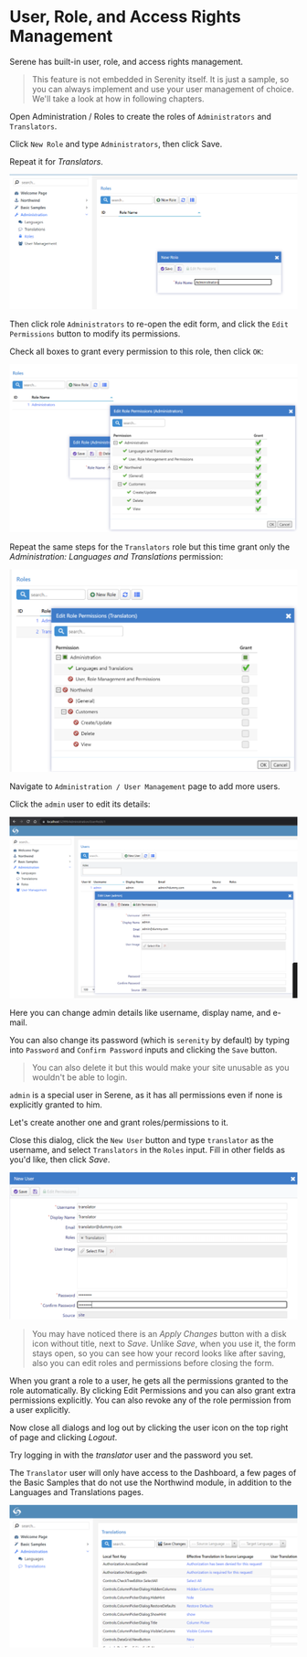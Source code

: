 # User, Role, and Access Rights Management

Serene has built-in user, role, and access rights management.

> This feature is not embedded in Serenity itself. It is just a sample, so you can always implement and use your user management of choice. We'll take a look at how in following chapters.

Open Administration / Roles to create the roles of `Administrators` and `Translators`. 

Click `New Role` and type `Administrators`, then click Save.

Repeat it for *Translators*.

![Create Admin Role](img/create-admin-role.png)

Then click role `Administrators` to re-open the edit form, and click the `Edit Permissions` button to modify its permissions. 

Check all boxes to grant every permission to this role, then click `OK`:

![Admin All Permissions](img/admin-all-permissions.png)

Repeat the same steps for the `Translators` role but this time grant only the *Administration: Languages and Translations* permission:

![Translators](img/translators-permissions.png)

Navigate to `Administration / User Management` page to add more users.

Click the `admin` user to edit its details:

![Edit Admin User](img/edit-admin-user.png)

Here you can change admin details like username, display name, and e-mail.

You can also change its password (which is `serenity` by default) by typing into `Password` and `Confirm Password` inputs and clicking the `Save` button.

> You can also delete it but this would make your site unusable as you wouldn't be able to login.

`admin` is a special user in Serene, as it has all permissions even if none is explicitly granted to him.

Let's create another one and grant roles/permissions to it.

Close this dialog, click the `New User` button and type `translator` as the username, and select `Translators` in the `Roles` input. Fill in other fields as you'd like, then click *Save*.

![Create Translator User](img/create-translator-user.png)

> You may have noticed there is an *Apply Changes* button with a disk icon without title, next to *Save*. Unlike *Save*, when you use it, the form stays open, so you can see how your record looks like after saving, also you can edit roles and permissions before closing the form.

When you grant a role to a user, he gets all the permissions granted to the role automatically. By clicking Edit Permissions and you can also grant extra permissions explicitly. You can also revoke any of the role permission from a user explicitly.

Now close all dialogs and log out by clicking the user icon on the top right of page and clicking *Logout*. 

Try logging in with the *translator* user and the password you set.

The `Translator` user will only have access to the Dashboard, a few pages of the Basic Samples that do not use the Northwind module, in addition to the Languages and Translations pages.

![Translator Logged In](img/translator-logged-in.png)




